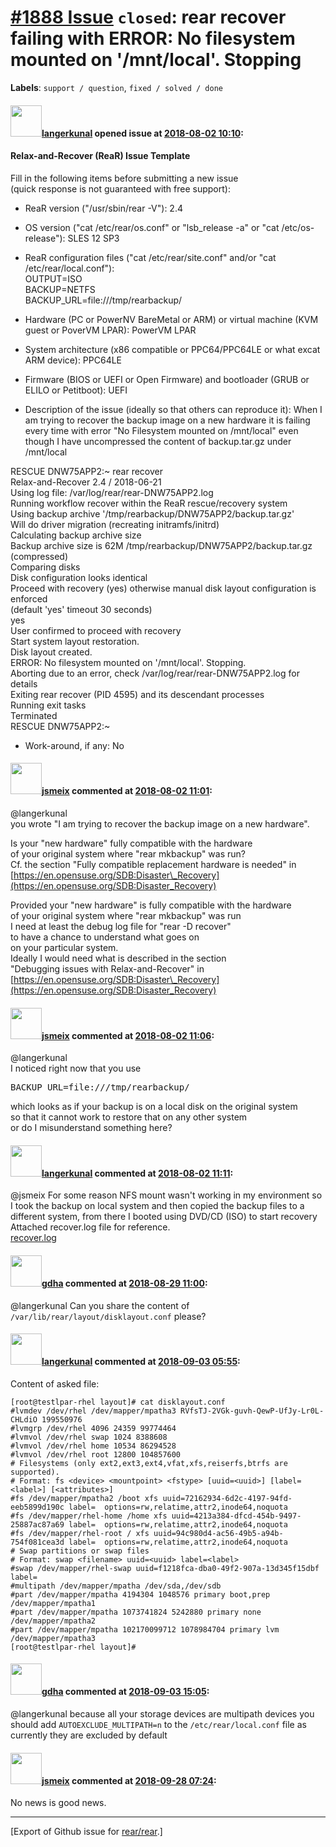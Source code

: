 [\#1888 Issue](https://github.com/rear/rear/issues/1888) `closed`: rear recover failing with ERROR: No filesystem mounted on '/mnt/local'. Stopping
===================================================================================================================================================

**Labels**: `support / question`, `fixed / solved / done`

#### <img src="https://avatars.githubusercontent.com/u/41150051?v=4" width="50">[langerkunal](https://github.com/langerkunal) opened issue at [2018-08-02 10:10](https://github.com/rear/rear/issues/1888):

#### Relax-and-Recover (ReaR) Issue Template

Fill in the following items before submitting a new issue  
(quick response is not guaranteed with free support):

-   ReaR version ("/usr/sbin/rear -V"): 2.4

-   OS version ("cat /etc/rear/os.conf" or "lsb\_release -a" or "cat
    /etc/os-release"): SLES 12 SP3

-   ReaR configuration files ("cat /etc/rear/site.conf" and/or "cat
    /etc/rear/local.conf"):  
    OUTPUT=ISO  
    BACKUP=NETFS  
    BACKUP\_URL=file:///tmp/rearbackup/

-   Hardware (PC or PowerNV BareMetal or ARM) or virtual machine (KVM
    guest or PoverVM LPAR): PowerVM LPAR

-   System architecture (x86 compatible or PPC64/PPC64LE or what excat
    ARM device): PPC64LE

-   Firmware (BIOS or UEFI or Open Firmware) and bootloader (GRUB or
    ELILO or Petitboot): UEFI

-   Description of the issue (ideally so that others can reproduce it):
    When I am trying to recover the backup image on a new hardware it is
    failing every time with error "No Filesystem mounted on /mnt/local"
    even though I have uncompressed the content of backup.tar.gz under
    /mnt/local

RESCUE DNW75APP2:~ rear recover  
Relax-and-Recover 2.4 / 2018-06-21  
Using log file: /var/log/rear/rear-DNW75APP2.log  
Running workflow recover within the ReaR rescue/recovery system  
Using backup archive '/tmp/rearbackup/DNW75APP2/backup.tar.gz'  
Will do driver migration (recreating initramfs/initrd)  
Calculating backup archive size  
Backup archive size is 62M /tmp/rearbackup/DNW75APP2/backup.tar.gz
(compressed)  
Comparing disks  
Disk configuration looks identical  
Proceed with recovery (yes) otherwise manual disk layout configuration
is enforced  
(default 'yes' timeout 30 seconds)  
yes  
User confirmed to proceed with recovery  
Start system layout restoration.  
Disk layout created.  
ERROR: No filesystem mounted on '/mnt/local'. Stopping.  
Aborting due to an error, check /var/log/rear/rear-DNW75APP2.log for
details  
Exiting rear recover (PID 4595) and its descendant processes  
Running exit tasks  
Terminated  
RESCUE DNW75APP2:~

-   Work-around, if any: No

#### <img src="https://avatars.githubusercontent.com/u/1788608?u=925fc54e2ce01551392622446ece427f51e2f0ce&v=4" width="50">[jsmeix](https://github.com/jsmeix) commented at [2018-08-02 11:01](https://github.com/rear/rear/issues/1888#issuecomment-409889201):

@langerkunal  
you wrote "I am trying to recover the backup image on a new hardware".

Is your "new hardware" fully compatible with the hardware  
of your original system where "rear mkbackup" was run?  
Cf. the section "Fully compatible replacement hardware is needed" in  
[https://en.opensuse.org/SDB:Disaster\_Recovery](https://en.opensuse.org/SDB:Disaster_Recovery)

Provided your "new hardware" is fully compatible with the hardware  
of your original system where "rear mkbackup" was run  
I need at least the debug log file for "rear -D recover"  
to have a chance to understand what goes on  
on your particular system.  
Ideally I would need what is described in the section  
"Debugging issues with Relax-and-Recover" in  
[https://en.opensuse.org/SDB:Disaster\_Recovery](https://en.opensuse.org/SDB:Disaster_Recovery)

#### <img src="https://avatars.githubusercontent.com/u/1788608?u=925fc54e2ce01551392622446ece427f51e2f0ce&v=4" width="50">[jsmeix](https://github.com/jsmeix) commented at [2018-08-02 11:06](https://github.com/rear/rear/issues/1888#issuecomment-409890322):

@langerkunal  
I noticed right now that you use

<pre>
BACKUP_URL=file:///tmp/rearbackup/
</pre>

which looks as if your backup is on a local disk on the original
system  
so that it cannot work to restore that on any other system  
or do I misunderstand something here?

#### <img src="https://avatars.githubusercontent.com/u/41150051?v=4" width="50">[langerkunal](https://github.com/langerkunal) commented at [2018-08-02 11:11](https://github.com/rear/rear/issues/1888#issuecomment-409891226):

@jsmeix For some reason NFS mount wasn't working in my environment so I
took the backup on local system and then copied the backup files to a
different system, from there I booted using DVD/CD (ISO) to start
recovery  
Attached recover.log file for reference.  
[recover.log](https://github.com/rear/rear/files/2253225/recover.log)

#### <img src="https://avatars.githubusercontent.com/u/888633?u=cdaeb31efcc0048d3619651aa18dd4b76e636b21&v=4" width="50">[gdha](https://github.com/gdha) commented at [2018-08-29 11:00](https://github.com/rear/rear/issues/1888#issuecomment-416912734):

@langerkunal Can you share the content of
`/var/lib/rear/layout/disklayout.conf` please?

#### <img src="https://avatars.githubusercontent.com/u/41150051?v=4" width="50">[langerkunal](https://github.com/langerkunal) commented at [2018-09-03 05:55](https://github.com/rear/rear/issues/1888#issuecomment-418007651):

Content of asked file:

    [root@testlpar-rhel layout]# cat disklayout.conf
    #lvmdev /dev/rhel /dev/mapper/mpatha3 RVfsTJ-2VGk-guvh-QewP-UfJy-Lr0L-CHLdiO 199550976
    #lvmgrp /dev/rhel 4096 24359 99774464
    #lvmvol /dev/rhel swap 1024 8388608
    #lvmvol /dev/rhel home 10534 86294528
    #lvmvol /dev/rhel root 12800 104857600
    # Filesystems (only ext2,ext3,ext4,vfat,xfs,reiserfs,btrfs are supported).
    # Format: fs <device> <mountpoint> <fstype> [uuid=<uuid>] [label=<label>] [<attributes>]
    #fs /dev/mapper/mpatha2 /boot xfs uuid=72162934-6d2c-4197-94fd-eeb5899d190c label=  options=rw,relatime,attr2,inode64,noquota
    #fs /dev/mapper/rhel-home /home xfs uuid=4213a384-dfcd-454b-9497-25887ac87a69 label=  options=rw,relatime,attr2,inode64,noquota
    #fs /dev/mapper/rhel-root / xfs uuid=94c980d4-ac56-49b5-a94b-754f081cea3d label=  options=rw,relatime,attr2,inode64,noquota
    # Swap partitions or swap files
    # Format: swap <filename> uuid=<uuid> label=<label>
    #swap /dev/mapper/rhel-swap uuid=f1218fca-dba0-49f2-907a-13d345f15dbf label=
    #multipath /dev/mapper/mpatha /dev/sda,/dev/sdb
    #part /dev/mapper/mpatha 4194304 1048576 primary boot,prep /dev/mapper/mpatha1
    #part /dev/mapper/mpatha 1073741824 5242880 primary none /dev/mapper/mpatha2
    #part /dev/mapper/mpatha 102170099712 1078984704 primary lvm /dev/mapper/mpatha3
    [root@testlpar-rhel layout]#

#### <img src="https://avatars.githubusercontent.com/u/888633?u=cdaeb31efcc0048d3619651aa18dd4b76e636b21&v=4" width="50">[gdha](https://github.com/gdha) commented at [2018-09-03 15:05](https://github.com/rear/rear/issues/1888#issuecomment-418140556):

@langerkunal because all your storage devices are multipath devices you
should add `AUTOEXCLUDE_MULTIPATH=n` to the `/etc/rear/local.conf` file
as currently they are excluded by default

#### <img src="https://avatars.githubusercontent.com/u/1788608?u=925fc54e2ce01551392622446ece427f51e2f0ce&v=4" width="50">[jsmeix](https://github.com/jsmeix) commented at [2018-09-28 07:24](https://github.com/rear/rear/issues/1888#issuecomment-425346607):

No news is good news.

------------------------------------------------------------------------

\[Export of Github issue for
[rear/rear](https://github.com/rear/rear).\]
